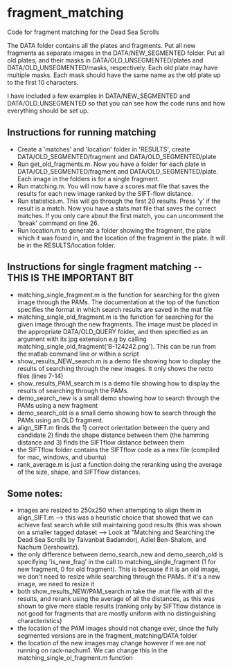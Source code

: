 # fragment_matching
Code for fragment matching for the Dead Sea Scrolls

The DATA folder contains all the plates and fragments. 
Put all new fragments as separate images in the DATA/NEW_SEGMENTED folder. 
Put all old plates, and their masks in DATA/OLD_UNSEGMENTED/plates and DATA/OLD_UNSEGMENTED/masks, respectively. Each old plate may have multiple masks. Each mask should have the same name as the old plate up to the first 10 characters.

I have included a few examples in DATA/NEW_SEGMENTED and DATA/OLD_UNSEGMENTED so that you can see how the code runs and how everything should be set up. 

## Instructions for running matching
- Create a 'matches' and 'location' folder in 'RESULTS', create DATA/OLD_SEGMENTED/fragment and DATA/OLD_SEGMENTED/plate 
- Run get_old_fragments.m. Now you have a folder for each plate in DATA/OLD_SEGMENTED/fragment and DATA/OLD_SEGMENTED/plate. Each image in the folders is for a single fragment. 
- Run matching.m. You will now have a scores.mat file that saves the results for each new image ranked by the SIFT-flow distance. 
- Run statistics.m. This will go through the first 20 results. Press 'y' if the result is a match. Now you have a stats.mat file that saves the correct matches. If you only care about the first match, you can uncomment the 'break' command on line 26. 
- Run location.m to generate a folder showing the fragment, the plate which it was found in, and the location of the fragment in the plate. It will be in the RESULTS/location folder. 



## Instructions for single fragment matching -- THIS IS THE IMPORTANT BIT 

- matching_single_fragment.m is the function for searching for the given image through the PAMs. The documentation at the top of the function specifies the format in which search results are saved in the mat file 
- matching_single_old_fragment.m is the function for searching for the given image through the new fragments. The image must be placed in the appropriate DATA/OLD_QUERY folder, and then specified as an argument with its jpg extension e.g by calling matching_single_old_fragment('B-124242.png'). This can be run from the matlab command line or within a script
- show_results_NEW_search.m is a demo file showing how to display the results of searching through the new images. It only shows the recto files (lines 7-14) 
- show_results_PAM_search.m is a demo file showing how to display the results of searching through the PAMs.
- demo_search_new is a small demo showing how to search through the PAMs using a new fragment 
- demo_search_old is a small demo showing how to search through the PAMs using an OLD fragment. 
- align_SIFT.m finds the 1) correct orientation between the query and candidate 2) finds the shape distance between them (the hamming distance and 3) finds the SIFTflow distance between them 
- the SIFTflow folder contains the SIFTflow code as a mex file (compiled for mac, windows, and ubuntu) 
- rank_average.m is just a function doing the reranking using the average of the size, shape, and SIFTflow distances.


## Some notes: 

- images are resized to 250x250 when attempting to align them in align_SIFT.m --> this was a heuristic choice that showed that we can achieve fast search while still maintaining good results (this was shown on a smaller tagged dataset --> Look at "Matching and Searching the Dead Sea Scrolls by Taivanbat Badamdorj, Adiel Ben-Shalom, and Nachum Dershowitz). 
- the only difference between demo_search_new and demo_search_old is specifying 'is_new_frag' in the call to matching_single_fragment (1 for new fragment, 0 for old fragment). This is because if it is an old image, we don't need to resize while searching through the PAMs. If it's a new image, we need to resize it
- both show_results_NEW/PAM_search.m take the .mat file with all the results, and rerank using the average of all the distances, as this was shown to give more stable results (ranking only by SIFTflow distance is not good for fragments that are mostly uniform with no distinguishing characteristics) 
- the location of the PAM images should not change ever, since the fully segmented versions are in the fragment_matching/DATA folder 
- the location of the new images may change however if we are not running on rack-nachum1. We can change this in the matching_single_ol_fragment.m function
